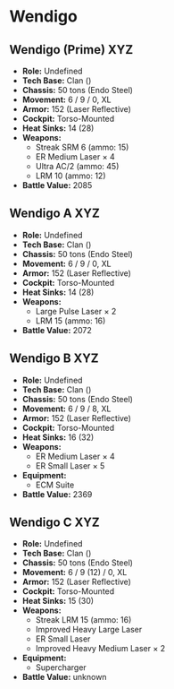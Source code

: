 # Wendigo
## Wendigo (Prime) XYZ
- **Role:** Undefined
- **Tech Base:** Clan ()
- **Chassis:** 50 tons (Endo Steel)
- **Movement:** 6 / 9 / 0, XL
- **Armor:** 152 (Laser Reflective)
- **Cockpit:** Torso-Mounted
- **Heat Sinks:** 14 (28)
- **Weapons:**
  - Streak SRM 6 (ammo: 15)
  - ER Medium Laser × 4
  - Ultra AC/2 (ammo: 45)
  - LRM 10 (ammo: 12)
- **Battle Value:** 2085

## Wendigo A XYZ
- **Role:** Undefined
- **Tech Base:** Clan ()
- **Chassis:** 50 tons (Endo Steel)
- **Movement:** 6 / 9 / 0, XL
- **Armor:** 152 (Laser Reflective)
- **Cockpit:** Torso-Mounted
- **Heat Sinks:** 14 (28)
- **Weapons:**
  - Large Pulse Laser × 2
  - LRM 15 (ammo: 16)
- **Battle Value:** 2072

## Wendigo B XYZ
- **Role:** Undefined
- **Tech Base:** Clan ()
- **Chassis:** 50 tons (Endo Steel)
- **Movement:** 6 / 9 / 8, XL
- **Armor:** 152 (Laser Reflective)
- **Cockpit:** Torso-Mounted
- **Heat Sinks:** 16 (32)
- **Weapons:**
  - ER Medium Laser × 4
  - ER Small Laser × 5
- **Equipment:**
  - ECM Suite
- **Battle Value:** 2369

## Wendigo C XYZ
- **Role:** Undefined
- **Tech Base:** Clan ()
- **Chassis:** 50 tons (Endo Steel)
- **Movement:** 6 / 9 (12) / 0, XL
- **Armor:** 152 (Laser Reflective)
- **Cockpit:** Torso-Mounted
- **Heat Sinks:** 15 (30)
- **Weapons:**
  - Streak LRM 15 (ammo: 16)
  - Improved Heavy Large Laser
  - ER Small Laser
  - Improved Heavy Medium Laser × 2
- **Equipment:**
  - Supercharger
- **Battle Value:** unknown

